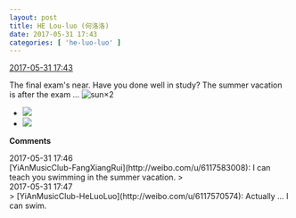 ```yaml
---
layout: post
title: HE Lou-luo (何洛洛)
date: 2017-05-31 17:43
categories: [ 'he-luo-luo' ]
---
```


<div class="weibo-info">
  <a href="http://weibo.com/6117570574/F5FNxxn5d">2017-05-31 17:43</a>
</div>

The final exam's near. Have you done well in study? The summer vacation is after the exam … ![sun](http://img.t.sinajs.cn/t4/appstyle/expression/ext/normal/e5/sun.gif)×2

<!-- more -->

<ul class="weibo-pic-list-1">
  <li class="weibo-pic">
    <a href="https://wx4.sinaimg.cn/mw690/006G0Hz8gy1fg4oohr96jj31hr1hrqv6.jpg"><img src="https://wx4.sinaimg.cn/thumb150/006G0Hz8gy1fg4oohr96jj31hr1hrqv6.jpg" /></a>
  </li>
  <li class="weibo-pic">
    <a href="https://wx4.sinaimg.cn/mw690/006G0Hz8gy1fg4ooltfs6j31hr1hrkjm.jpg"><img src="https://wx4.sinaimg.cn/thumb150/006G0Hz8gy1fg4ooltfs6j31hr1hrkjm.jpg" /></a>
  </li>
</ul>

**Comments**

<div class="weibo-info">2017-05-31 17:46</div>
[YiAnMusicClub-FangXiangRui](http://weibo.com/u/6117583008): I can teach you swimming in the summer vacation.
> <div class="weibo-info">2017-05-31 17:47</div>
> [YiAnMusicClub-HeLuoLuo](http://weibo.com/u/6117570574): Actually … I can swim.
